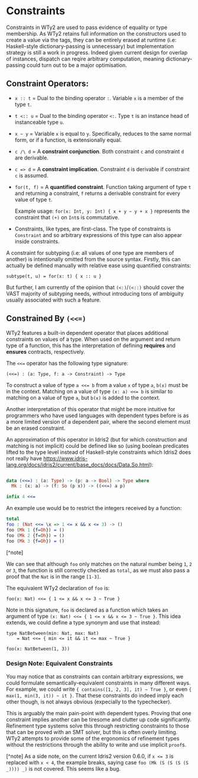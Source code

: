 # Constraints

Constraints in WTy2 are used to pass evidence of equality or type membership. As WTy2 retains full information on the constructors used to create a value via the tags, they can be entirely erased at runtime (i.e: Haskell-style dictionary-passing is unnecessary) but implementation strategy is still a work in progress.
Indeed given current design for overlap of instances, dispatch can reqire arbitrary computation, meaning dictionary-passing could turn out to be a major optimisation.

## Constraint Operators:

- `x :: t` = Dual to the binding operator `:`. Variable `x` is a member of the type `t`.
- `t <:: u` = Dual to the binding operator `<:`. Type `t` is an instance head of instanceable type `u`.
- `x ~ y` = Variable `x` is equal to `y`. Specifically, reduces to the same normal form, or if a function, is extensionally equal.
- `c /\ d` = A **constraint conjunction**. Both constraint `c` and constraint `d` are derivable.
- `c => d` = A **constraint implication**. Constraint `d` is derivable if constraint `c` is assumed.
- `for(t, f)` = A **quantified constraint**. Function taking argument of type `t` and returning a constraint, `f` returns a derivable constraint for every value of type `t`.

  Example usage: `for(x: Int, y: Int) { x + y ~ y + x }` represents the constraint that `(+)` on `Int`s is commutative.

- Constraints, like types, are first-class. The type of constraints is `Constraint` and so arbitrary expressions of this type can also appear inside constraints.

A constraint for subtyping (i.e: all values of one type are members of another) is intentionally omitted from the source syntax. Firstly, this can actually be defined manually with relative ease using quantified constraints:

```WTy2
subtype(t, u) = for(x: t) { x :: u }
```

But further, I am currently of the opinion that `(<:)`/`(<::)` should cover the VAST majority of subtyping needs, without introducing tons of ambiguity usually associated with such a feature.

## Constrained By `(<<=)`

WTy2 features a built-in dependent operator that places additional constraints on values of a type. When used on the argument and return type of a function, this has the interpretation of defining **requires** and **ensures** contracts, respectively.

The `<<=` operator has the following type signature:

```WTy2
(<<=) : (a: Type, f: a -> Constraint) -> Type
```

To construct a value of type `a <<= b` from a value `x` of type `a`, `b(x)` must be in the context. Matching on a value of type `(x: a) <<= b` is similar to matching on a value of type `a`, but `b(x)` is added to the context.

Another interpretation of this operator that might be more intuitive for programmers who have used languages with dependent types before is as a more limited version of a dependent pair, where the second element must be an erased constraint.

An approximation of this operator in Idris2 (but for which construction and matching is not implicit) could be defined like so (using boolean predicates lifted to the type level instead of Haskell-style constraints which Idris2 does not really have https://www.idris-lang.org/docs/idris2/current/base_docs/docs/Data.So.html):

```idris

data (<<=) : (a: Type) -> (p: a -> Bool) -> Type where
  Mk : (x: a) -> (f: So (p x)) -> ((<<=) a p)

infix 4 <<=
```

An example use would be to restrict the integers received by a function:

```idris
total
foo : (Nat <<= \x => 1 <= x && x <= 3) -> ()
foo (Mk 1 {f=Oh}) = ()
foo (Mk 2 {f=Oh}) = ()
foo (Mk 3 {f=Oh}) = ()
```

[^note]

We can see that although `foo` only matches on the natural number being `1`, `2` or `3`, the function is still correctly checked as `total`, as we must also pass a proof that the `Nat` is in the range `[1-3]`.

The equivalent WTy2 declaration of `foo` is:

```WTy2
foo(x: Nat) <<= { 1 <= x && x <= 3 ~ True }
```

Note in this signature, `foo` is declared as a function which takes an argument of type `(x: Nat) <<= { 1 <= x && x <= 3 ~ True }`. This idea extends, we could define a type synonym and use that instead:

```WTy2
type NatBetween(min: Nat, max: Nat)
    = Nat <<= { min <= it && it <= max ~ True }

foo(x: NatBetween(1, 3))
```

### Design Note: Equivalent Constraints

You may notice that as constraints can contain arbitrary expressions, we could formulate semantically-equivalent constraints in many different ways. For example, we could write `{ contains([1, 2, 3], it) ~ True }`, or even `{ max(1, min(3, it)) ~ it }`. That these constraints do indeed imply each other though, is not always obvious (expecially to the typechecker).

This is arguably the main pain-point with dependent types. Proving that one constraint implies another can be tiresome and clutter up code significantly. Refinement type systems solve this through restricting constraints to those that can be proved with an SMT solver, but this is often overly limiting. WTy2 attempts to provide some of the ergonomics of refinement types without the restrictions through the ability to write and use implicit `proof`s.

[^note] As a side note, on the current Idris2 version 0.6.0, if `x <= 3` is replaced with `x < 4`, the example breaks, saying case `foo (Mk (S (S (S (S _)))) _)` is not covered. This seems like a bug.

